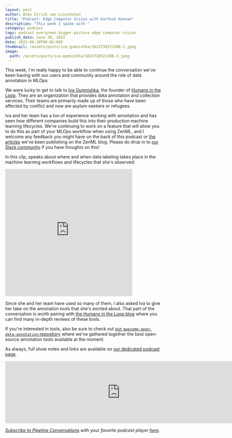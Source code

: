 ```yaml
---
layout: post
author: Alex Strick van Linschoten
title: "Podcast: Edge Computer Vision with Karthik Kannan"
description: "This week I spoke with "
category: podcast
tags: podcast evergreen bigger-picture edge computer-vision
publish_date: June 30, 2022
date: 2022-06-30T00:02:00Z
thumbnail: /assets/posts/iva-gumnishka/1623738321208-2.jpeg
image:
  path: /assets/posts/iva-gumnishka/1623738321208-2.jpeg
---
```


This week, I'm really happy to be able to continue the conversation we've been
having with our users and community around the role of data annotation in MLOps.

We were lucky to get to talk to [Iva Gumnishka](https://www.linkedin.com/in/ivagumnishka/), the founder of [Humans in the Loop](https://humansintheloop.org/). They are an organization that provides data annotation and collection services. Their teams are primarily made up of those who have been affected by conflict and now are asylum seekers or refugees.

Iva and her team has a ton of experience working with annotation and has seen
how different companies build this into their production machine learning
lifecycles. We're continuing to work on a feature that will allow you to do this
as part of your MLOps workflow when using ZenML, and I welcome any feedback you
might have on the back of this podcast or
[the](https://blog.zenml.io/data-labelling-annotation/)
[articles](https://blog.zenml.io/open-source-data-annotation-tools/) we've been
publishing on the ZenML blog. Please do drop in to [our Slack community](https://zenml.io/slack-invite/) if you
have thoughts on this!

In this clip, speaks about where and when data labeling takes place in the
machine learning workflows and lifecycles that she's observed:

<iframe src="https://share.descript.com/embed/2PAvdnpaodd" width="410" height="410" frameborder="0" allowfullscreen></iframe>

Since she and her team have used so many of them, I also asked Iva to give her
take on the annotation tools that she's excited about. That part of the
conversation is worth pairing with [the Humans in the Loop
blog](https://humansintheloop.org/resources/blog/) where you can find many
in-depth reviews of these tools.

If you're interested in tools, also be sure to check out [our
`awesome-open-data-annotation`
repository](https://github.com/zenml-io/awesome-open-data-annotation) where
we've gathered together the best open-source annotation tools available at the
moment.

As always, full show notes and links are available on
[our dedicated podcast page](https://podcast.zenml.io/).

<iframe src="https://player.fireside.fm/v2/vA-gqsEV+-0dTuHmO?theme=dark" width="740" height="200" frameborder="0" scrolling="no"></iframe>

<br>

_[Subscribe to Pipeline Conversations](https://podcast.zenml.io/subscribe) with_
_your favorite podcast player [here](https://podcast.zenml.io/subscribe)._
